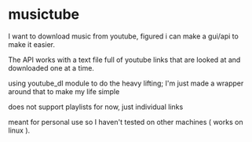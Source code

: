 # musictube

I want to download music from youtube, figured i can make a gui/api to make it easier.

The API works with a text file full of youtube links that are looked at and downloaded one at a time.

using youtube_dl module to do the heavy lifting; I'm just made a wrapper around that to make my life simple

does not support playlists for now, just individual links 

meant for personal use so I haven't tested on other machines ( works on linux ).


